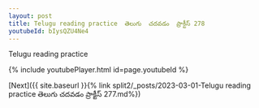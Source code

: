 ```yaml
---
layout: post
title: Telugu reading practice  తెలుగు  చదవడం  ప్రాక్టీస్ 278
youtubeId: bIysQZU4Ne4
---
```

 
 
Telugu reading practice
 
 
 
 
 


{% include youtubePlayer.html id=page.youtubeId %}
 
[Next]({{ site.baseurl }}{% link  split2/_posts/2023-03-01-Telugu reading practice  తెలుగు  చదవడం  ప్రాక్టీస్ 277.md%})
 
